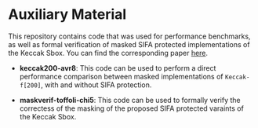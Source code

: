 # Auxiliary Material

This repository contains code that was used for performance benchmarks, as well as formal verification of masked SIFA protected implementations of the Keccak Sbox. You can find the corresponding paper [here](https://eprint.iacr.org/2019/536.pdf).

* **keccak200-avr8**: This code can be used to perform a direct performance comparison between masked implementations of `Keccak-f[200]`, with and without SIFA protection.

* **maskverif-toffoli-chi5**: This code can be used to formally verify the correctess of the masking of the proposed SIFA protected varaints of the Keccak Sbox.

